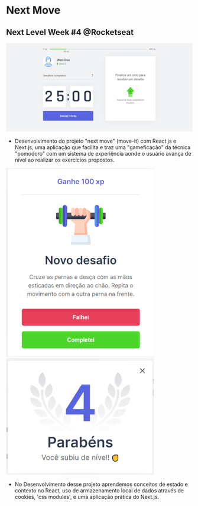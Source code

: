 # Next Move
## Next Level Week #4 @Rocketseat
<img src="https://github.com/cassio-silva/next-move/blob/main/public/prints/print-user.png" alt="Next Move home" width="900"/>

- Desenvolvimento do projeto "next move" (move-it) com React js e Next.js, uma aplicação que facilita e traz uma "gameficação" da técnica "pomodoro" com um sistema de experiência aonde o usuário avança de nível ao realizar os exercícios propostos.

<img src="https://github.com/cassio-silva/next-move/blob/main/public/prints/print-challenge.png" alt="Desafio Exemplo" width="400"/>
<img src="https://github.com/cassio-silva/next-move/blob/main/public/prints/print-levelup.png" alt="Subiu de nivel" width="400" />

- No Desenvolvimento desse projeto aprendemos conceitos de estado e contexto no React, uso de armazenamento local de dados através de cookies, 'css modules', e uma aplicação prática do Next.js.
